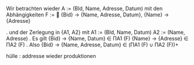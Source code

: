 Wir betrachten wieder
A := (BId, Name, Adresse, Datum)
mit den Abhängigkeiten
F := 
{Bid} → {Name, Adresse, Datum}, {Name} → {Adresse}
	
.
und der Zerlegung in {A1, A2} mit
A1 := (BId, Name, Datum) A2 := (Name, Adresse) .
Es gilt
{Bid} → {Name, Datum} ∈ ΠA1
(F)
{Name} → {Adresse} ∈ ΠA2
(F) .
Also
{Bid} → {Name, Adresse, Datum} ∈ (ΠA1
(F) ∪ ΠA2
(F))+

hülle : addresse wieder produktionen 
